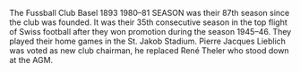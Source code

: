 The Fussball Club Basel 1893 1980–81 SEASON was their 87th season since the club was founded. It was their 35th consecutive season in the top flight of Swiss football after they won promotion during the season 1945–46. They played their home games in the St. Jakob Stadium. Pierre Jacques Lieblich was voted as new club chairman, he replaced René Theler who stood down at the AGM.
